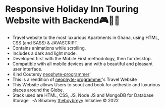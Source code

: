 # Responsive Holiday Inn Touring Website with Backend🎮💢😎

- Travel website to the most luxurious Apartments in Ghana, using HTML, CSS (and SASS) & JAVASCRIPT.
- Contains animations while scrolling.
- Includes a dark and light mode.
- Developed first with the Mobile First methodology, then for desktop.
- Compatible with all mobile devices and with a beautiful and pleasant user interface.
- Kind Coutersy [neophyte-programmer](https://github.com/neophyte-programmer)'
- This is a rendition of [neophyte-programmer](https://github.com/neophyte-programmer)'s Travel Website
- This Website allows Users to scout and book for aethestic and luxurious places around the Globe.
- Stack used are HTML, CSS, JS, Node JS and MongoDB for Database Storage &nbsp;
-A Bibabrey [theboybreyy](https://github.com/theboybreyy) Initiative © 2022


